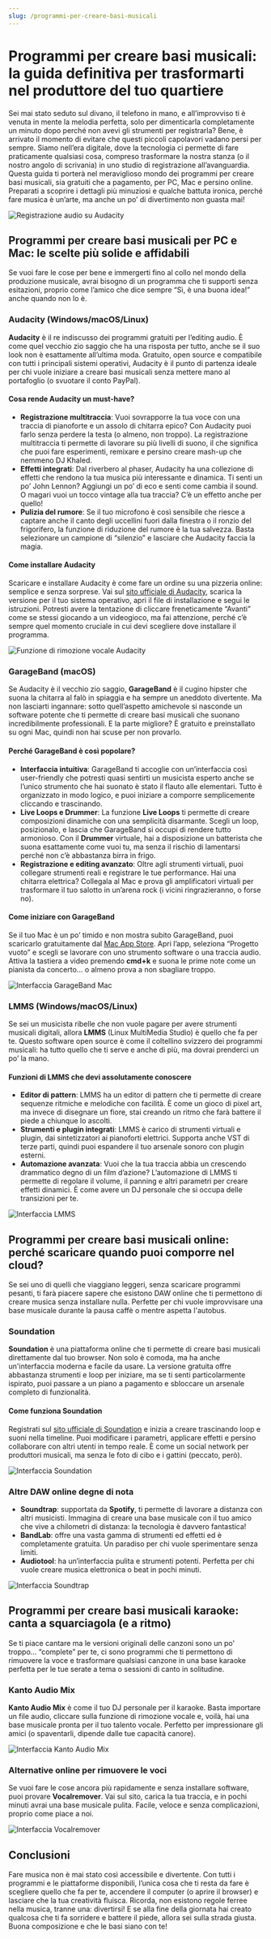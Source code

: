 ```yaml
---
slug: /programmi-per-creare-basi-musicali
---
```

# Programmi per creare basi musicali: la guida definitiva per trasformarti nel produttore del tuo quartiere

Sei mai stato seduto sul divano, il telefono in mano, e all’improvviso ti è venuta in mente la melodia perfetta, solo per dimenticarla completamente un minuto dopo perché non avevi gli strumenti per registrarla? Bene, è arrivato il momento di evitare che questi piccoli capolavori vadano persi per sempre. Siamo nell’era digitale, dove la tecnologia ci permette di fare praticamente qualsiasi cosa, compreso trasformare la nostra stanza (o il nostro angolo di scrivania) in uno studio di registrazione all’avanguardia. Questa guida ti porterà nel meraviglioso mondo dei programmi per creare basi musicali, sia gratuiti che a pagamento, per PC, Mac e persino online. Preparati a scoprire i dettagli più minuziosi e qualche battuta ironica, perché fare musica è un’arte, ma anche un po’ di divertimento non guasta mai!

![Registrazione audio su Audacity](/guide-img/output/d1b61e1b.jpg)

## Programmi per creare basi musicali per PC e Mac: le scelte più solide e affidabili

Se vuoi fare le cose per bene e immergerti fino al collo nel mondo della produzione musicale, avrai bisogno di un programma che ti supporti senza esitazioni, proprio come l’amico che dice sempre “Sì, è una buona idea!” anche quando non lo è.

### Audacity (Windows/macOS/Linux)

**Audacity** è il re indiscusso dei programmi gratuiti per l’editing audio. È come quel vecchio zio saggio che ha una risposta per tutto, anche se il suo look non è esattamente all’ultima moda. Gratuito, open source e compatibile con tutti i principali sistemi operativi, Audacity è il punto di partenza ideale per chi vuole iniziare a creare basi musicali senza mettere mano al portafoglio (o svuotare il conto PayPal).

#### Cosa rende Audacity un must-have?

- **Registrazione multitraccia**: Vuoi sovrapporre la tua voce con una traccia di pianoforte e un assolo di chitarra epico? Con Audacity puoi farlo senza perdere la testa (o almeno, non troppo). La registrazione multitraccia ti permette di lavorare su più livelli di suono, il che significa che puoi fare esperimenti, remixare e persino creare mash-up che nemmeno DJ Khaled.
- **Effetti integrati**: Dal riverbero al phaser, Audacity ha una collezione di effetti che rendono la tua musica più interessante e dinamica. Ti senti un po’ John Lennon? Aggiungi un po’ di eco e senti come cambia il sound. O magari vuoi un tocco vintage alla tua traccia? C’è un effetto anche per quello!
- **Pulizia del rumore**: Se il tuo microfono è così sensibile che riesce a captare anche il canto degli uccellini fuori dalla finestra o il ronzio del frigorifero, la funzione di riduzione del rumore è la tua salvezza. Basta selezionare un campione di “silenzio” e lasciare che Audacity faccia la magia.

#### Come installare Audacity

Scaricare e installare Audacity è come fare un ordine su una pizzeria online: semplice e senza sorprese. Vai sul [sito ufficiale di Audacity](https://www.audacityteam.org/download/), scarica la versione per il tuo sistema operativo, apri il file di installazione e segui le istruzioni. Potresti avere la tentazione di cliccare freneticamente “Avanti” come se stessi giocando a un videogioco, ma fai attenzione, perché c’è sempre quel momento cruciale in cui devi scegliere dove installare il programma.

![Funzione di rimozione vocale Audacity](/guide-img/output/282fe895.jpg)

### GarageBand (macOS)

Se Audacity è il vecchio zio saggio, **GarageBand** è il cugino hipster che suona la chitarra al falò in spiaggia e ha sempre un aneddoto divertente. Ma non lasciarti ingannare: sotto quell’aspetto amichevole si nasconde un software potente che ti permette di creare basi musicali che suonano incredibilmente professionali. E la parte migliore? È gratuito e preinstallato su ogni Mac, quindi non hai scuse per non provarlo.

#### Perché GarageBand è così popolare?

- **Interfaccia intuitiva**: GarageBand ti accoglie con un’interfaccia così user-friendly che potresti quasi sentirti un musicista esperto anche se l’unico strumento che hai suonato è stato il flauto alle elementari. Tutto è organizzato in modo logico, e puoi iniziare a comporre semplicemente cliccando e trascinando.
- **Live Loops e Drummer**: La funzione **Live Loops** ti permette di creare composizioni dinamiche con una semplicità disarmante. Scegli un loop, posizionalo, e lascia che GarageBand si occupi di rendere tutto armonioso. Con il **Drummer** virtuale, hai a disposizione un batterista che suona esattamente come vuoi tu, ma senza il rischio di lamentarsi perché non c’è abbastanza birra in frigo.
- **Registrazione e editing avanzato**: Oltre agli strumenti virtuali, puoi collegare strumenti reali e registrare le tue performance. Hai una chitarra elettrica? Collegala al Mac e prova gli amplificatori virtuali per trasformare il tuo salotto in un’arena rock (i vicini ringrazieranno, o forse no).

#### Come iniziare con GarageBand

Se il tuo Mac è un po’ timido e non mostra subito GarageBand, puoi scaricarlo gratuitamente dal [Mac App Store](https://apps.apple.com/it/app/garageband/id682658836?mt=12). Apri l’app, seleziona “Progetto vuoto” e scegli se lavorare con uno strumento software o una traccia audio. Attiva la tastiera a video premendo **cmd+k** e suona le prime note come un pianista da concerto... o almeno prova a non sbagliare troppo.

![Interfaccia GarageBand Mac](/guide-img/output/30fe7d64.jpg)

### LMMS (Windows/macOS/Linux)

Se sei un musicista ribelle che non vuole pagare per avere strumenti musicali digitali, allora **LMMS** (Linux MultiMedia Studio) è quello che fa per te. Questo software open source è come il coltellino svizzero dei programmi musicali: ha tutto quello che ti serve e anche di più, ma dovrai prenderci un po’ la mano.

#### Funzioni di LMMS che devi assolutamente conoscere

- **Editor di pattern**: LMMS ha un editor di pattern che ti permette di creare sequenze ritmiche e melodiche con facilità. È come un gioco di pixel art, ma invece di disegnare un fiore, stai creando un ritmo che farà battere il piede a chiunque lo ascolti.
- **Strumenti e plugin integrati**: LMMS è carico di strumenti virtuali e plugin, dai sintetizzatori ai pianoforti elettrici. Supporta anche VST di terze parti, quindi puoi espandere il tuo arsenale sonoro con plugin esterni.
- **Automazione avanzata**: Vuoi che la tua traccia abbia un crescendo drammatico degno di un film d’azione? L’automazione di LMMS ti permette di regolare il volume, il panning e altri parametri per creare effetti dinamici. È come avere un DJ personale che si occupa delle transizioni per te.

![Interfaccia LMMS](/guide-img/output/f167c9b8.jpg)

## Programmi per creare basi musicali online: perché scaricare quando puoi comporre nel cloud?

Se sei uno di quelli che viaggiano leggeri, senza scaricare programmi pesanti, ti farà piacere sapere che esistono DAW online che ti permettono di creare musica senza installare nulla. Perfette per chi vuole improvvisare una base musicale durante la pausa caffè o mentre aspetta l'autobus.

### Soundation

**Soundation** è una piattaforma online che ti permette di creare basi musicali direttamente dal tuo browser. Non solo è comoda, ma ha anche un'interfaccia moderna e facile da usare. La versione gratuita offre abbastanza strumenti e loop per iniziare, ma se ti senti particolarmente ispirato, puoi passare a un piano a pagamento e sbloccare un arsenale completo di funzionalità.

#### Come funziona Soundation

Registrati sul [sito ufficiale di Soundation](https://soundation.com/) e inizia a creare trascinando loop e suoni nella timeline. Puoi modificare i parametri, applicare effetti e persino collaborare con altri utenti in tempo reale. È come un social network per produttori musicali, ma senza le foto di cibo e i gattini (peccato, però).

![Interfaccia Soundation](/guide-img/output/ed5f312.jpg)

### Altre DAW online degne di nota

- **Soundtrap**: supportata da **Spotify**, ti permette di lavorare a distanza con altri musicisti. Immagina di creare una base musicale con il tuo amico che vive a chilometri di distanza: la tecnologia è davvero fantastica!
- **BandLab**: offre una vasta gamma di strumenti ed effetti ed è completamente gratuita. Un paradiso per chi vuole sperimentare senza limiti.
- **Audiotool**: ha un’interfaccia pulita e strumenti potenti. Perfetta per chi vuole creare musica elettronica o beat in pochi minuti.

![Interfaccia Soundtrap](/guide-img/output/6b9b1201.jpg)

## Programmi per creare basi musicali karaoke: canta a squarciagola (e a ritmo)

Se ti piace cantare ma le versioni originali delle canzoni sono un po' troppo... “complete” per te, ci sono programmi che ti permettono di rimuovere la voce e trasformare qualsiasi canzone in una base karaoke perfetta per le tue serate a tema o sessioni di canto in solitudine.

### Kanto Audio Mix

**Kanto Audio Mix** è come il tuo DJ personale per il karaoke. Basta importare un file audio, cliccare sulla funzione di rimozione vocale e, voilà, hai una base musicale pronta per il tuo talento vocale. Perfetto per impressionare gli amici (o spaventarli, dipende dalle tue capacità canore).

![Interfaccia Kanto Audio Mix](/guide-img/output/f5b1936f.jpg)

### Alternative online per rimuovere le voci

Se vuoi fare le cose ancora più rapidamente e senza installare software, puoi provare **Vocalremover**. Vai sul sito, carica la tua traccia, e in pochi minuti avrai una base musicale pulita. Facile, veloce e senza complicazioni, proprio come piace a noi.

![Interfaccia Vocalremover](/guide-img/output/31f8c14f.jpg)

## Conclusioni

Fare musica non è mai stato così accessibile e divertente. Con tutti i programmi e le piattaforme disponibili, l’unica cosa che ti resta da fare è scegliere quello che fa per te, accendere il computer (o aprire il browser) e lasciare che la tua creatività fluisca. Ricorda, non esistono regole ferree nella musica, tranne una: divertirsi! E se alla fine della giornata hai creato qualcosa che ti fa sorridere e battere il piede, allora sei sulla strada giusta. Buona composizione e che le basi siano con te!
